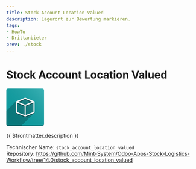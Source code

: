 ```yaml
---
title: Stock Account Location Valued
description: Lagerort zur Bewertung markieren.
tags:
- HowTo
- Drittanbieter
prev: ./stock
---
```

# Stock Account Location Valued
![icon_oms_box](attachments/icon_oms_box.png)

{{ $frontmatter.description }}

Technischer Name: `stock_account_location_valued`\
Repository: <https://github.com/Mint-System/Odoo-Apps-Stock-Logistics-Workflow/tree/14.0/stock_account_location_valued>
